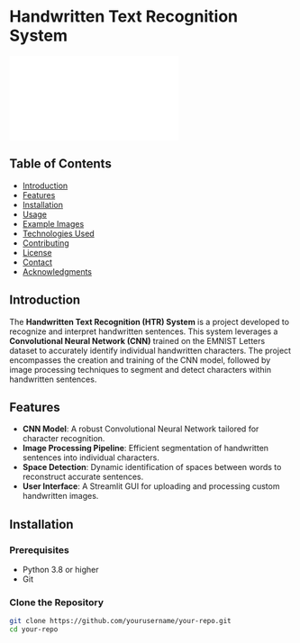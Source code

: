# Handwritten Text Recognition System

![Project Logo](ece_horiz.pdf)

## **Table of Contents**
- [Introduction](#introduction)
- [Features](#features)
- [Installation](#installation)
- [Usage](#usage)
- [Example Images](#example-images)
- [Technologies Used](#technologies-used)
- [Contributing](#contributing)
- [License](#license)
- [Contact](#contact)
- [Acknowledgments](#acknowledgments)

## **Introduction**
The **Handwritten Text Recognition (HTR) System** is a project developed to recognize and interpret handwritten sentences. This system leverages a **Convolutional Neural Network (CNN)** trained on the EMNIST Letters dataset to accurately identify individual handwritten characters. The project encompasses the creation and training of the CNN model, followed by image processing techniques to segment and detect characters within handwritten sentences.

## **Features**
- **CNN Model**: A robust Convolutional Neural Network tailored for character recognition.
- **Image Processing Pipeline**: Efficient segmentation of handwritten sentences into individual characters.
- **Space Detection**: Dynamic identification of spaces between words to reconstruct accurate sentences.
- **User Interface**: A Streamlit GUI for uploading and processing custom handwritten images.

## **Installation**

### **Prerequisites**
- Python 3.8 or higher
- Git

### **Clone the Repository**
```bash
git clone https://github.com/yourusername/your-repo.git
cd your-repo
